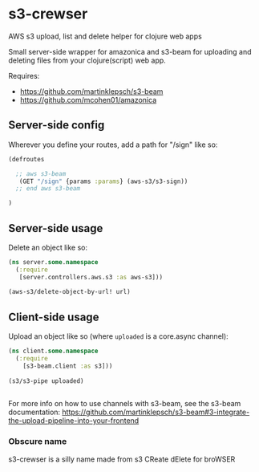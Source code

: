 # s3-crewser
AWS s3 upload, list and delete helper for clojure web apps

Small server-side wrapper for amazonica and s3-beam for uploading and deleting files from your clojure(script) web app.

Requires:
 - https://github.com/martinklepsch/s3-beam
 - https://github.com/mcohen01/amazonica


## Server-side config
Wherever you define your routes, add a path for "/sign" like so:

```clj
(defroutes

  ;; aws s3-beam
   (GET "/sign" {params :params} (aws-s3/s3-sign))
  ;; end aws s3-beam

)
```

## Server-side usage
Delete an object like so:
```clj
(ns server.some.namespace
  (:require
   [server.controllers.aws.s3 :as aws-s3]))
   
(aws-s3/delete-object-by-url! url)
```

## Client-side usage
Upload an object like so (where `uploaded` is a core.async channel):
```cljs
(ns client.some.namespace
  (:require 
    [s3-beam.client :as s3]))
    
(s3/s3-pipe uploaded)
    
```

For more info on how to use channels with s3-beam, see the s3-beam documentation: https://github.com/martinklepsch/s3-beam#3-integrate-the-upload-pipeline-into-your-frontend



### Obscure name
s3-crewser is a silly name made from s3 CReate dElete for broWSER
